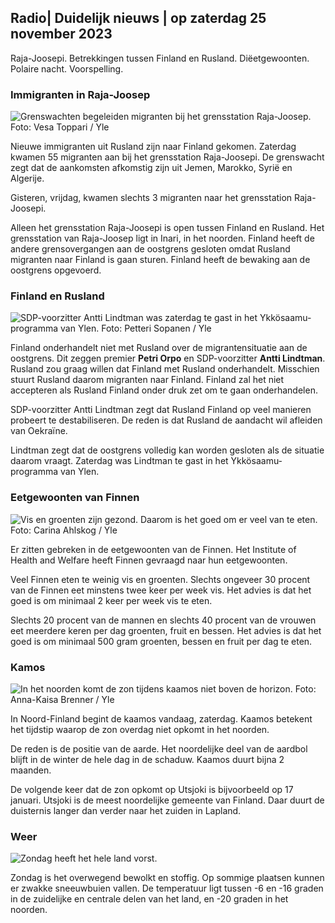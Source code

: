 ## Radio\| Duidelijk nieuws \| op zaterdag 25 november 2023

Raja-Joosepi. Betrekkingen tussen Finland en Rusland. Diëetgewoonten. Polaire nacht. Voorspelling.

### Immigranten in Raja-Joosep

![Grenswachten begeleiden migranten bij het grensstation Raja-Joosep. Foto: Vesa Toppari / Yle](https://images.cdn.yle.fi/image/upload/c_crop,h_2485,w_4434,x_0,y_0/ar_1.7777777777777777,c_fill,g_faces,h_675,w_1200/dpr_1.0/q_auto:eco/f_auto/fl_lossy/v1700923049/39-12066516562050c25bf5)

Nieuwe immigranten uit Rusland zijn naar Finland gekomen. Zaterdag kwamen 55 migranten aan bij het grensstation Raja-Joosepi. De grenswacht zegt dat de aankomsten afkomstig zijn uit Jemen, Marokko, Syrië en Algerije.

Gisteren, vrijdag, kwamen slechts 3 migranten naar het grensstation Raja-Joosepi.

Alleen het grensstation Raja-Joosepi is open tussen Finland en Rusland. Het grensstation van Raja-Joosep ligt in Inari, in het noorden. Finland heeft de andere grensovergangen aan de oostgrens gesloten omdat Rusland migranten naar Finland is gaan sturen. Finland heeft de bewaking aan de oostgrens opgevoerd.

### Finland en Rusland

![SDP-voorzitter Antti Lindtman was zaterdag te gast in het Ykkösaamu-programma van Ylen. Foto: Petteri Sopanen / Yle](https://images.cdn.yle.fi/image/upload/c_crop,h_2246,w_3994,x_0,y_219/ar_1.7777777777777777,c_fill,g_faces,h_675,w_1200/dpr_1.0/q_auto:eco/f_auto/fl_lossy/v1700900444/39-12065056561add4a0a6)

Finland onderhandelt niet met Rusland over de migrantensituatie aan de oostgrens. Dit zeggen premier **Petri Orpo** en SDP-voorzitter **Antti Lindtman**. Rusland zou graag willen dat Finland met Rusland onderhandelt. Misschien stuurt Rusland daarom migranten naar Finland. Finland zal het niet accepteren als Rusland Finland onder druk zet om te gaan onderhandelen.

SDP-voorzitter Antti Lindtman zegt dat Rusland Finland op veel manieren probeert te destabiliseren. De reden is dat Rusland de aandacht wil afleiden van Oekraïne.

Lindtman zegt dat de oostgrens volledig kan worden gesloten als de situatie daarom vraagt. Zaterdag was Lindtman te gast in het Ykkösaamu-programma van Ylen.

### Eetgewoonten van Finnen

![Vis en groenten zijn gezond. Daarom is het goed om er veel van te eten. Foto: Carina Ahlskog / Yle](https://images.cdn.yle.fi/image/upload/c_crop,h_2495,w_4437,x_987,y_765/ar_1.7777777777777777,c_fill,g_faces,h_675,w_1200/dpr_1.0/q_auto:eco/f_auto/fl_lossy/v1693405582/39-116488464ef488e5f9cd)

Er zitten gebreken in de eetgewoonten van de Finnen. Het Institute of Health and Welfare heeft Finnen gevraagd naar hun eetgewoonten.

Veel Finnen eten te weinig vis en groenten. Slechts ongeveer 30 procent van de Finnen eet minstens twee keer per week vis. Het advies is dat het goed is om minimaal 2 keer per week vis te eten.

Slechts 20 procent van de mannen en slechts 40 procent van de vrouwen eet meerdere keren per dag groenten, fruit en bessen. Het advies is dat het goed is om minimaal 500 gram groenten, bessen en fruit per dag te eten.

### Kamos

![In het noorden komt de zon tijdens kaamos niet boven de horizon. Foto: Anna-Kaisa Brenner / Yle](https://images.cdn.yle.fi/image/upload/c_crop,h_1944,w_3456,x_0,y_1025/ar_1.7777777777777777,c_fill,g_faces,h_675,w_1200/dpr_1.0/q_auto:eco/f_auto/fl_lossy/v1641653122/39-89980561d9a329301e9)

In Noord-Finland begint de kaamos vandaag, zaterdag. Kaamos betekent het tijdstip waarop de zon overdag niet opkomt in het noorden.

De reden is de positie van de aarde. Het noordelijke deel van de aardbol blijft in de winter de hele dag in de schaduw. Kaamos duurt bijna 2 maanden.

De volgende keer dat de zon opkomt op Utsjoki is bijvoorbeeld op 17 januari. Utsjoki is de meest noordelijke gemeente van Finland. Daar duurt de duisternis langer dan verder naar het zuiden in Lapland.

### Weer

![Zondag heeft het hele land vorst.](https://images.cdn.yle.fi/image/upload/c_crop,h_1080,w_1919,x_0,y_0/ar_1.7777777777777777,c_fill,g_faces,h_675,w_1200/dpr_1.0/q_auto:eco/f_auto/fl_lossy/v1700928265/39-120668565621aeb49ab4)

Zondag is het overwegend bewolkt en stoffig. Op sommige plaatsen kunnen er zwakke sneeuwbuien vallen. De temperatuur ligt tussen -6 en -16 graden in de zuidelijke en centrale delen van het land, en -20 graden in het noorden.